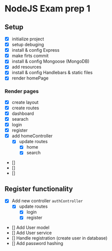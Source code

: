 # NodeJS Exam prep 1

## Setup

- [x] initialize project
- [x] setup debuging
- [x] install & config Express
- [x] make firts commit
- [x] install & config Mongoose (MongoDB)
- [x] add resources
- [x] install & config Handlebars & static files
- [x] render homePage

### Render pages

- [x] create layout
- [x] create routes
- [x] dashboard
- [x] searach
- [x] login
- [x] register
- [x] add homeController
  - [x] update routes
    - [x] home
    - [x] search
- []
- []
- []

## Register functionality

- [x] Add new controller `authController`
  - [x] update routes
    - [x] login
    - [x] register
- [] Add User model
- [] Add User service
- [] Handle registration (create user in database)
- [] Add password hashing
